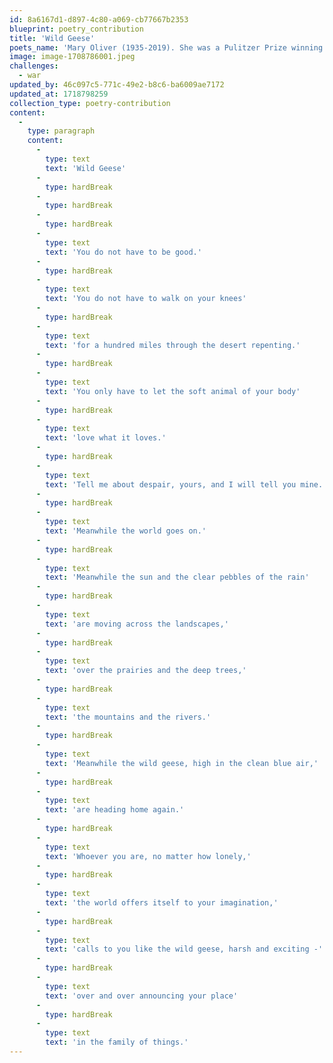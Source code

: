 ```yaml
---
id: 8a6167d1-d897-4c80-a069-cb77667b2353
blueprint: poetry_contribution
title: 'Wild Geese'
poets_name: 'Mary Oliver (1935-2019). She was a Pulitzer Prize winning poet. She published several poetry collections, including Dog Songs: Poems (Penguin Books, 2015).'
image: image-1708786001.jpeg
challenges:
  - war
updated_by: 46c097c5-771c-49e2-b8c6-ba6009ae7172
updated_at: 1718798259
collection_type: poetry-contribution
content:
  -
    type: paragraph
    content:
      -
        type: text
        text: 'Wild Geese'
      -
        type: hardBreak
      -
        type: hardBreak
      -
        type: hardBreak
      -
        type: text
        text: 'You do not have to be good.'
      -
        type: hardBreak
      -
        type: text
        text: 'You do not have to walk on your knees'
      -
        type: hardBreak
      -
        type: text
        text: 'for a hundred miles through the desert repenting.'
      -
        type: hardBreak
      -
        type: text
        text: 'You only have to let the soft animal of your body'
      -
        type: hardBreak
      -
        type: text
        text: 'love what it loves.'
      -
        type: hardBreak
      -
        type: text
        text: 'Tell me about despair, yours, and I will tell you mine.'
      -
        type: hardBreak
      -
        type: text
        text: 'Meanwhile the world goes on.'
      -
        type: hardBreak
      -
        type: text
        text: 'Meanwhile the sun and the clear pebbles of the rain'
      -
        type: hardBreak
      -
        type: text
        text: 'are moving across the landscapes,'
      -
        type: hardBreak
      -
        type: text
        text: 'over the prairies and the deep trees,'
      -
        type: hardBreak
      -
        type: text
        text: 'the mountains and the rivers.'
      -
        type: hardBreak
      -
        type: text
        text: 'Meanwhile the wild geese, high in the clean blue air,'
      -
        type: hardBreak
      -
        type: text
        text: 'are heading home again.'
      -
        type: hardBreak
      -
        type: text
        text: 'Whoever you are, no matter how lonely,'
      -
        type: hardBreak
      -
        type: text
        text: 'the world offers itself to your imagination,'
      -
        type: hardBreak
      -
        type: text
        text: 'calls to you like the wild geese, harsh and exciting -'
      -
        type: hardBreak
      -
        type: text
        text: 'over and over announcing your place'
      -
        type: hardBreak
      -
        type: text
        text: 'in the family of things.'
---
```


